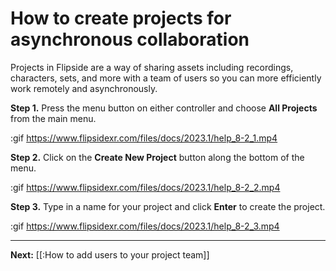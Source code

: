 # How to create projects for asynchronous collaboration

Projects in Flipside are a way of sharing assets including recordings, characters, sets, and more with a team of users so you can more efficiently work remotely and asynchronously.

**Step 1.** Press the menu button on either controller and choose **All Projects** from the main menu.

:gif https://www.flipsidexr.com/files/docs/2023.1/help_8-2_1.mp4

**Step 2.** Click on the **Create New Project** button along the bottom of the menu.

:gif https://www.flipsidexr.com/files/docs/2023.1/help_8-2_2.mp4

**Step 3.** Type in a name for your project and click **Enter** to create the project.

:gif https://www.flipsidexr.com/files/docs/2023.1/help_8-2_3.mp4

---

**Next:** [[:How to add users to your project team]]
